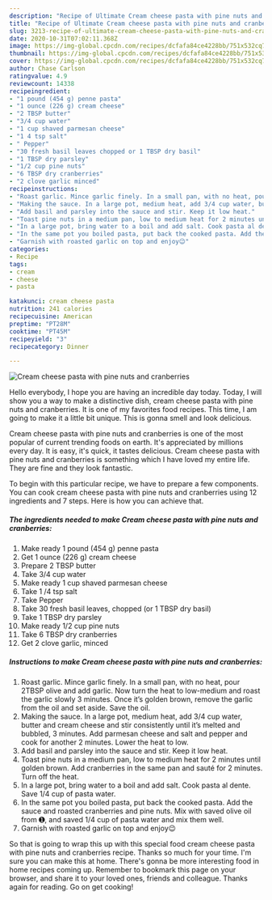 ```yaml
---
description: "Recipe of Ultimate Cream cheese pasta with pine nuts and cranberries"
title: "Recipe of Ultimate Cream cheese pasta with pine nuts and cranberries"
slug: 3213-recipe-of-ultimate-cream-cheese-pasta-with-pine-nuts-and-cranberries
date: 2020-10-31T07:02:11.368Z
image: https://img-global.cpcdn.com/recipes/dcfafa84ce4228bb/751x532cq70/cream-cheese-pasta-with-pine-nuts-and-cranberries-recipe-main-photo.jpg
thumbnail: https://img-global.cpcdn.com/recipes/dcfafa84ce4228bb/751x532cq70/cream-cheese-pasta-with-pine-nuts-and-cranberries-recipe-main-photo.jpg
cover: https://img-global.cpcdn.com/recipes/dcfafa84ce4228bb/751x532cq70/cream-cheese-pasta-with-pine-nuts-and-cranberries-recipe-main-photo.jpg
author: Chase Carlson
ratingvalue: 4.9
reviewcount: 14338
recipeingredient:
- "1 pound (454 g) penne pasta"
- "1 ounce (226 g) cream cheese"
- "2 TBSP butter"
- "3/4 cup water"
- "1 cup shaved parmesan cheese"
- "1 4 tsp salt"
- " Pepper"
- "30 fresh basil leaves chopped or 1 TBSP dry basil"
- "1 TBSP dry parsley"
- "1/2 cup pine nuts"
- "6 TBSP dry cranberries"
- "2 clove garlic minced"
recipeinstructions:
- "Roast garlic. Mince garlic finely. In a small pan, with no heat, pour 2TBSP olive and add garlic. Now turn the heat to low-medium and roast the garlic slowly 3 minutes. Once it’s golden brown, remove the garlic from the oil and set aside. Save the oil."
- "Making the sauce. In a large pot, medium heat, add 3/4 cup water, butter and cream cheese and stir consistently until it’s melted and bubbled, 3 minutes. Add parmesan cheese and salt and pepper and cook for another 2 minutes. Lower the heat to low."
- "Add basil and parsley into the sauce and stir. Keep it low heat."
- "Toast pine nuts in a medium pan, low to medium heat for 2 minutes until golden brown. Add cranberries in the same pan and sauté for 2 minutes. Turn off the heat."
- "In a large pot, bring water to a boil and add salt. Cook pasta al dente. Save 1/4 cup of pasta water."
- "In the same pot you boiled pasta, put back the cooked pasta. Add the sauce and roasted cranberries and pine nuts. Mix with saved olive oil from ➊, and saved 1/4 cup of pasta water and mix them well."
- "Garnish with roasted garlic on top and enjoy😉"
categories:
- Recipe
tags:
- cream
- cheese
- pasta

katakunci: cream cheese pasta 
nutrition: 241 calories
recipecuisine: American
preptime: "PT28M"
cooktime: "PT45M"
recipeyield: "3"
recipecategory: Dinner

---
```



![Cream cheese pasta with pine nuts and cranberries](https://img-global.cpcdn.com/recipes/dcfafa84ce4228bb/751x532cq70/cream-cheese-pasta-with-pine-nuts-and-cranberries-recipe-main-photo.jpg)

Hello everybody, I hope you are having an incredible day today. Today, I will show you a way to make a distinctive dish, cream cheese pasta with pine nuts and cranberries. It is one of my favorites food recipes. This time, I am going to make it a little bit unique. This is gonna smell and look delicious.



Cream cheese pasta with pine nuts and cranberries is one of the most popular of current trending foods on earth. It's appreciated by millions every day. It is easy, it's quick, it tastes delicious. Cream cheese pasta with pine nuts and cranberries is something which I have loved my entire life. They are fine and they look fantastic.


To begin with this particular recipe, we have to prepare a few components. You can cook cream cheese pasta with pine nuts and cranberries using 12 ingredients and 7 steps. Here is how you can achieve that.

<!--inarticleads1-->

##### The ingredients needed to make Cream cheese pasta with pine nuts and cranberries:

1. Make ready 1 pound (454 g) penne pasta
1. Get 1 ounce (226 g) cream cheese
1. Prepare 2 TBSP butter
1. Take 3/4 cup water
1. Make ready 1 cup shaved parmesan cheese
1. Take 1 /4 tsp salt
1. Take  Pepper
1. Take 30 fresh basil leaves, chopped (or 1 TBSP dry basil)
1. Take 1 TBSP dry parsley
1. Make ready 1/2 cup pine nuts
1. Take 6 TBSP dry cranberries
1. Get 2 clove garlic, minced




<!--inarticleads2-->

##### Instructions to make Cream cheese pasta with pine nuts and cranberries:

1. Roast garlic. Mince garlic finely. In a small pan, with no heat, pour 2TBSP olive and add garlic. Now turn the heat to low-medium and roast the garlic slowly 3 minutes. Once it’s golden brown, remove the garlic from the oil and set aside. Save the oil.
1. Making the sauce. In a large pot, medium heat, add 3/4 cup water, butter and cream cheese and stir consistently until it’s melted and bubbled, 3 minutes. Add parmesan cheese and salt and pepper and cook for another 2 minutes. Lower the heat to low.
1. Add basil and parsley into the sauce and stir. Keep it low heat.
1. Toast pine nuts in a medium pan, low to medium heat for 2 minutes until golden brown. Add cranberries in the same pan and sauté for 2 minutes. Turn off the heat.
1. In a large pot, bring water to a boil and add salt. Cook pasta al dente. Save 1/4 cup of pasta water.
1. In the same pot you boiled pasta, put back the cooked pasta. Add the sauce and roasted cranberries and pine nuts. Mix with saved olive oil from ➊, and saved 1/4 cup of pasta water and mix them well.
1. Garnish with roasted garlic on top and enjoy😉




So that is going to wrap this up with this special food cream cheese pasta with pine nuts and cranberries recipe. Thanks so much for your time. I'm sure you can make this at home. There's gonna be more interesting food in home recipes coming up. Remember to bookmark this page on your browser, and share it to your loved ones, friends and colleague. Thanks again for reading. Go on get cooking!
